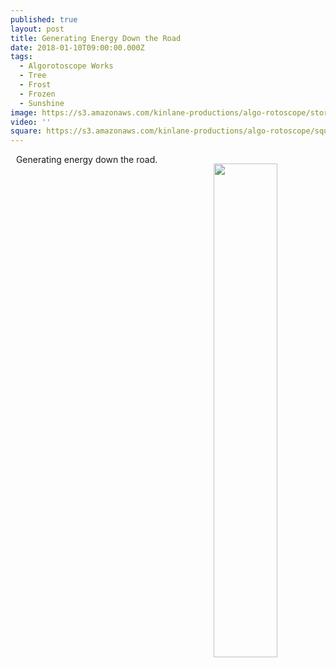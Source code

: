 ```yaml
---
published: true
layout: post
title: Generating Energy Down the Road
date: 2018-01-10T09:00:00.000Z
tags:
  - Algorotoscope Works
  - Tree
  - Frost
  - Frozen
  - Sunshine
image: https://s3.amazonaws.com/kinlane-productions/algo-rotoscope/stories/machine-road_light_dali.jpg
video: ''
square: https://s3.amazonaws.com/kinlane-productions/algo-rotoscope/square/machine-road_light_dali_square.jpg
---
```

<p align="center"><img src="{{ page.image }}" width="45%" align="right" style="padding: 15px;" /></p>
<center>Generating energy down the road.</center>
